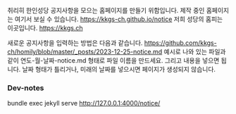 취리히 한인성당 공지사항을 모으는 홈페이지를 만들기 위함입니다. 제작 중인 홈페이지는 여기서 보실 수 있습니다. <https://kkgs-ch.github.io/notice>
저희 성당의 홈피는 이곳입니다. <https://kkgs.ch>

새로운 공지사항을 입력하는 방법은 다음과 같습니다.
<https://github.com/kkgs-ch/homily/blob/master/_posts/2023-12-25-notice.md>
예시로 나와 있는 파일과 같이 연도-월-날짜-notice.md 형태로 파일 이름을 만드세요.
그리고 내용을 넣으면 됩니다. 
날짜 형태가 틀리거나, 미래의 날짜를 넣으시면 페이지가 생성되지 않습니다.
 

### Dev-notes

bundle exec jekyll serve
<http://127.0.0.1:4000/notice/>
